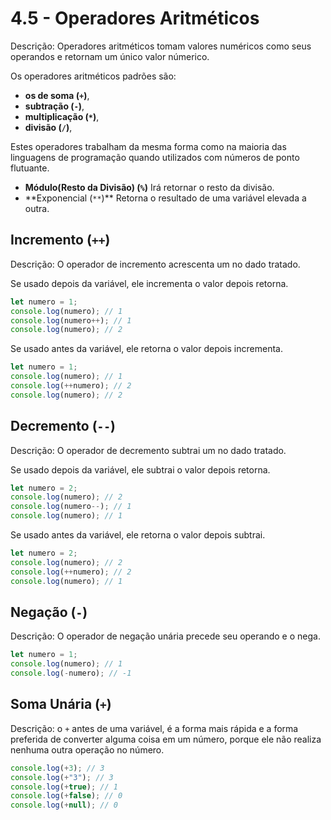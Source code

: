 # 4.5 - Operadores Aritméticos

Descrição: Operadores aritméticos tomam valores numéricos como seus operandos e retornam um único valor númerico.

Os operadores aritméticos padrões são:

- **os de soma (`+`)**,
- **subtração (`-`)**,
- **multiplicação (`*`)**,
- **divisão (`/`)**,

Estes operadores trabalham da mesma forma como na maioria das linguagens de programação quando utilizados com números de ponto flutuante.

- **Módulo(Resto da Divisão) (`%`)** Irá retornar o resto da divisão.
- **Exponencial (`**`)\*\* Retorna o resultado de uma variável elevada a outra.

## Incremento (`++`)

Descrição: O operador de incremento acrescenta um no dado tratado.

Se usado depois da variável, ele incrementa o valor depois retorna.

```javascript
let numero = 1;
console.log(numero); // 1
console.log(numero++); // 1
console.log(numero); // 2
```

Se usado antes da variável, ele retorna o valor depois incrementa.

```javascript
let numero = 1;
console.log(numero); // 1
console.log(++numero); // 2
console.log(numero); // 2
```

## Decremento (`--`)

Descrição: O operador de decremento subtrai um no dado tratado.

Se usado depois da variável, ele subtrai o valor depois retorna.

```javascript
let numero = 2;
console.log(numero); // 2
console.log(numero--); // 1
console.log(numero); // 1
```

Se usado antes da variável, ele retorna o valor depois subtrai.

```javascript
let numero = 2;
console.log(numero); // 2
console.log(++numero); // 2
console.log(numero); // 1
```

## Negação (`-`)

Descrição: O operador de negação unária precede seu operando e o nega.

```javascript
let numero = 1;
console.log(numero); // 1
console.log(-numero); // -1
```

## Soma Unária (`+`)

Descrição: o `+` antes de uma variável, é a forma mais rápida e a forma preferida de converter alguma coisa em um número, porque ele não realiza nenhuma outra operação no número.

```javascript
console.log(+3); // 3
console.log(+"3"); // 3
console.log(+true); // 1
console.log(+false); // 0
console.log(+null); // 0
```
